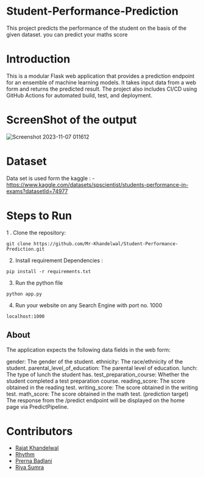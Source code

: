 # Student-Performance-Prediction
This project predicts the performance of the student on the basis of the given dataset. you can predict your maths score 
# Introduction
This is a modular Flask web application that provides a prediction endpoint for an ensemble of machine learning models. It takes input data from a web form and returns the predicted result.
The project also includes CI/CD using GitHub Actions for automated build, test, and deployment.
# ScreenShot of the output
![Screenshot 2023-11-07 011612](https://github.com/Mr-Khandelwal/Student-Performance-Prediction/assets/112819492/a4c9571a-fa93-4537-9472-ffcbbd90cee1)

# Dataset 
Data set is used form the kaggle : - https://www.kaggle.com/datasets/spscientist/students-performance-in-exams?datasetId=74977

# Steps to Run 
1 . Clone the repository:
```
git clone https://github.com/Mr-Khandelwal/Student-Performance-Prediction.git
```
2. Install requirement Dependencies :
```
pip install -r requirements.txt
```
3. Run the python file
```
python app.py
```
4. Run your website on any Search Engine with port no. 1000
```
localhost:1000
```
## About
The application expects the following data fields in the web form:

gender: The gender of the student.
ethnicity: The race/ethnicity of the student. parental_level_of_education: The parental level of education.
lunch: The type of lunch the student has.
test_preparation_course: Whether the student completed a test preparation course.
reading_score: The score obtained in the reading test.
writing_score: The score obtained in the writing test.
math_score: The score obtained in the math test. (prediction target)
The response from the /predict endpoint will be displayed on the home page via PredictPipeline.

# Contributors

- [Rajat Khandelwal](https://github.com/Mr-Khandelwal)
- [Rhythm](https://github.com/Rhythm-Gubrani)
- [Prerna Badlani](https://github.com/prerna0208)
- [Riya Sumra](https://github.com/riyasumra)

